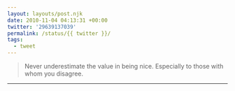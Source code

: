 ```yaml
---
layout: layouts/post.njk
date: 2010-11-04 04:13:31 +00:00
twitter: '29639137039'
permalink: /status/{{ twitter }}/
tags: 
  - tweet
---
```


> Never underestimate the value in being nice. Especially to those with whom you disagree.

---
